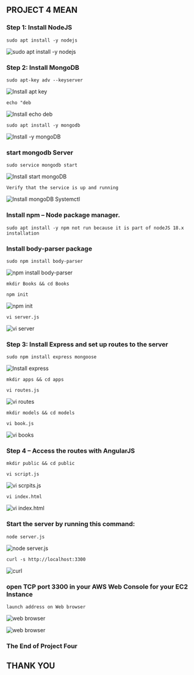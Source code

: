 ## PROJECT 4 MEAN

### Step 1: Install NodeJS

`sudo apt install -y nodejs`

![sudo apt install -y nodejs](./Images/sudo-apt-install-y-nodejs-new.PNG)

### Step 2: Install MongoDB

`sudo apt-key adv --keyserver`

![Install apt key](./Images/sudo-apt-key-adv-keyserver.PNG)

`echo "deb`

![Install echo deb](./Images/echo-deb-new.PNG)

`sudo apt install -y mongodb`

![Install -y mongoDB](./Images/Sudio-apt-install-y-mongoDB.PNG)

### start mongodb Server

`sudo service mongodb start`

![Install start mongoDB](./Images/Sudo-start-mongoDB.PNG)

`Verify that the service is up and running`

![Install mongoDB Systemctl](./Images/Sudo-systemctl-mongoDB-running.PNG)

### Install npm – Node package manager.

`sudo apt install -y npm not run because it is part of nodeJS 18.x installation`

### Install body-parser package

`sudo npm install body-parser`

![npm install body-parser](./Images/Sudo-npm-install-body-parser.PNG)

`mkdir Books && cd Books`

`npm init `

![npm init](./Images/npm-init.PNG)

`vi server.js`

![vi server](./Images/servernew.png)

### Step 3: Install Express and set up routes to the server

`sudo npm install express mongoose`

![Install express](./Images/Sudo-npm-install-express-mongoose.PNG)

`mkdir apps && cd apps`

`vi routes.js`

![vi routes](./Images/cat-vi-routes-js.2.PNG)

`mkdir models && cd models`

`vi book.js`

![vi books](./Images/cat-book-js.PNG)

### Step 4 – Access the routes with AngularJS

`mkdir public && cd public`

`vi script.js`

![vi scrpits.js](./Images/cat-scripts-js.2.PNG)


`vi index.html`

![vi index.html](./Images/cat-index-html.PNG)


### Start the server by running this command:

`node server.js`

![node server.js](./Images/nodejsnew.PNG)

`curl -s http://localhost:3300`

![curl](./Images/curlnew2.PNG)

### open TCP port 3300 in your AWS Web Console for your EC2 Instance

`launch address on Web browser`

 ![web browser](./Images/web-browser.PNG)

 ![web browser](./Images/test.PNG)

 ### The End of Project Four

 ## THANK YOU